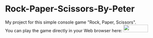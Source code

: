 # Rock-Paper-Scissors-By-Peter
My project for this simple console game "Rock, Paper, Scissors".<br>
You can play the game directly in your Web browser here:
[<img style="height:25px;width:80px" src="https://user-images.githubusercontent.com/114181931/192120166-13988c87-8d68-4e22-b4b8-20f184ad13c8.png" />](https://replit.com/@pbekriev/Rock-Paper-Scissors-By-Peter#main.py)
